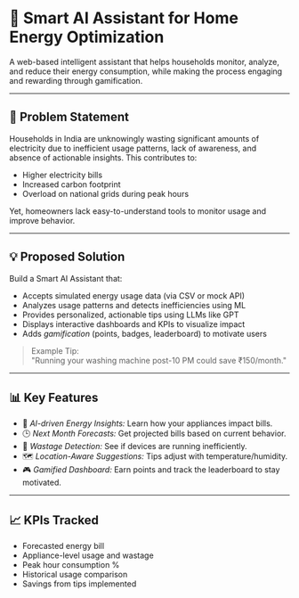 # 🔋 Smart AI Assistant for Home Energy Optimization

A web-based intelligent assistant that helps households monitor, analyze, and reduce their energy consumption, while making the process engaging and rewarding through gamification.

---

## 🧠 Problem Statement

Households in India are unknowingly wasting significant amounts of electricity due to inefficient usage patterns, lack of awareness, and absence of actionable insights. This contributes to:

- Higher electricity bills
- Increased carbon footprint
- Overload on national grids during peak hours

Yet, homeowners lack easy-to-understand tools to monitor usage and improve behavior.

---

## 💡 Proposed Solution

Build a Smart AI Assistant that:
- Accepts simulated energy usage data (via CSV or mock API)
- Analyzes usage patterns and detects inefficiencies using ML
- Provides personalized, actionable tips using LLMs like GPT
- Displays interactive dashboards and KPIs to visualize impact
- Adds *gamification* (points, badges, leaderboard) to motivate users

> Example Tip:  
> "Running your washing machine post-10 PM could save ₹150/month."

---


## 📊 Key Features

- 🧠 *AI-driven Energy Insights:* Learn how your appliances impact bills.
- 🕒 *Next Month Forecasts:* Get projected bills based on current behavior.
- 🔌 *Wastage Detection:* See if devices are running inefficiently.
- 🗺 *Location-Aware Suggestions:* Tips adjust with temperature/humidity.
- 🎮 *Gamified Dashboard:* Earn points and track the leaderboard to stay motivated.

---

## 📈 KPIs Tracked

- Forecasted energy bill
- Appliance-level usage and wastage
- Peak hour consumption %
- Historical usage comparison
- Savings from tips implemented
